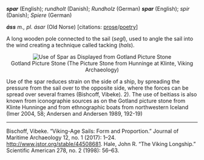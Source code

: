 **_spar_** (English); _rundholt_ (Danish); _Rundholz_ (German)
**_spar_** (English); _spir_ (Danish); _Spiere_ (German)

_**áss** m., pl. ásar_ (Old Norse) [citations: [prose](https://onp.ku.dk/onp/onp.php?o4934https://onp.ku.dk/onp/onp.php?o4934)/[poetry](https://lexiconpoeticum.org/m.php?p=lemma&i=5136)]  

 A long wooden pole connected to the sail (_segl_), used to angle the sail into the wind creating a technique called tacking (_hals_).    

<div align="center">
  
  ![Use of Spar as Displayed from Gotland Picture Stone]([(http://viking.archeurope.com/@images/Sculpture/Hunninge%20at%20Klinte.jpg))  
  Gotland Picture Stone (The Picture Stone from Hunninge at Klinte, Viking Archaeology)

</div>

  Use of the spar reduces strain on the side of a ship, by spreading the pressure from the sail over to the opposite side, where the forces can be spread over several frames (Bishcoff, Vibeke). 2). The use of beitiass is also known from iconographie sources as on the Gotland picture stone from Klinte Hunninge and from ethnographic boats from northwestern Iceland (Imer 2004, 58; Andersen and Andersen
1989, 192-19)

---

  Bischoff, Vibeke. “Viking-Age Sails: Form and Proportion.” Journal of Maritime Archaeology 12, no. 1 (2017): 1–24. http://www.jstor.org/stable/44508681.
  Hale, John R. “The Viking Longship.” Scientific American 278, no. 2 (1998): 56–63.
 
  
